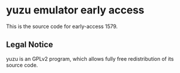yuzu emulator early access
=============

This is the source code for early-access 1579.

## Legal Notice

yuzu is an GPLv2 program, which allows fully free redistribution of its source code.